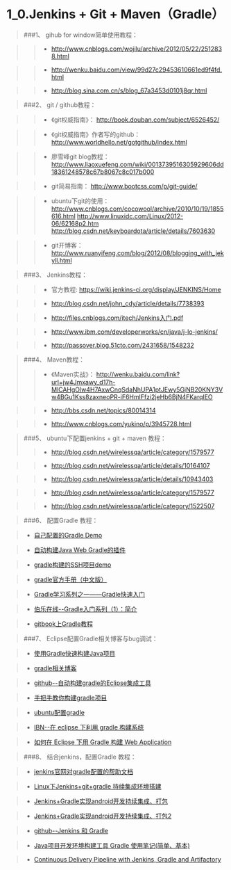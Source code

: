 1_0.Jenkins + Git + Maven（Gradle）
==================


>###1、 gihub for window简单使用教程：

>>* http://www.cnblogs.com/wojilu/archive/2012/05/22/2512838.html

>>* http://wenku.baidu.com/view/99d27c29453610661ed9f4fd.html

>>* http://blog.sina.com.cn/s/blog_67a3453d0101j8qr.html

>###2、 git / github教程：

>>* 《git权威指南》：                   http://book.douban.com/subject/6526452/

>>* 《git权威指南》作者写的github：     http://www.worldhello.net/gotgithub/index.html

>>*  廖雪峰git blog教程：       http://www.liaoxuefeng.com/wiki/0013739516305929606dd18361248578c67b8067c8c017b000

>>*  git简易指南：              http://www.bootcss.com/p/git-guide/

>>*  ubuntu下git的使用：        http://www.cnblogs.com/cocowool/archive/2010/10/19/1855616.html
http://www.linuxidc.com/Linux/2012-06/62168p2.htm
http://blog.csdn.net/keyboardota/article/details/7603630

>>*  git开博客：              http://www.ruanyifeng.com/blog/2012/08/blogging_with_jekyll.html   


>###3、 Jenkins教程：

>>*  官方教程:  https://wiki.jenkins-ci.org/display/JENKINS/Home

>>*  http://blog.csdn.net/john_cdy/article/details/7738393

>>*  http://files.cnblogs.com/itech/Jenkins入门.pdf

>>*  http://www.ibm.com/developerworks/cn/java/j-lo-jenkins/

>>*  http://passover.blog.51cto.com/2431658/1548232


>###4、 Maven教程：
>>*  《Maven实战》：    http://wenku.baidu.com/link?url=jw4Jmxawy_d17h-MlCAHgOlw4H7AxwCnqSdaNhUPA1ptJEwy5GjNB20KNY3Vw4BGu1Kss8zaxneoPR-iF6HmlFfzi2jeHb6BjN4FKarqlEO

>>*  http://bbs.csdn.net/topics/80014314

>>*  http://www.cnblogs.com/yukino/p/3945728.html


>###5、 ubuntu下配置jenkins + git + maven 教程：
>>*  http://blog.csdn.net/wirelessqa/article/category/1579577

>>*  http://blog.csdn.net/wirelessqa/article/details/10164107

>>*  http://blog.csdn.net/wirelessqa/article/details/10943403

>>*  http://blog.csdn.net/wirelessqa/article/category/1579577

>>*  http://blog.csdn.net/wirelessqa/article/category/1522507
    
>###6、 配置Gradle 教程：

>* [自己配置的Gradle Demo](https://github.com/JamesonHuang/Graduation-Project/blob/master/%E6%8A%80%E6%9C%AF%E9%9A%BE%E7%82%B9%E8%A7%A3%E5%86%B3%E6%96%B9%E6%A1%88/1_0.jenkins%2Bgit%2Bmaven%EF%BC%88Gradle%EF%BC%89/gradle/backup/gradle_demo_backup.tar.gz)

>* [自动构建Java Web Gradle的插件](https://github.com/JamesonHuang/Graduation-Project/tree/master/%E6%8A%80%E6%9C%AF%E9%9A%BE%E7%82%B9%E8%A7%A3%E5%86%B3%E6%96%B9%E6%A1%88/1_0.jenkins%2Bgit%2Bmaven%EF%BC%88Gradle%EF%BC%89/gradle/template_plugin)

>* [gradle构建的SSH项目demo](https://github.com/JamesonHuang/Graduation-Project/tree/master/%E6%8A%80%E6%9C%AF%E9%9A%BE%E7%82%B9%E8%A7%A3%E5%86%B3%E6%96%B9%E6%A1%88/1_0.jenkins%2Bgit%2Bmaven%EF%BC%88Gradle%EF%BC%89/gradle/example)

>* [gradle官方手册（中文版）](https://github.com/JamesonHuang/Graduation-Project/tree/master/%E6%8A%80%E6%9C%AF%E9%9A%BE%E7%82%B9%E8%A7%A3%E5%86%B3%E6%96%B9%E6%A1%88/1_0.jenkins%2Bgit%2Bmaven%EF%BC%88Gradle%EF%BC%89/gradle/gradle%E5%AE%98%E6%96%B9%E6%89%8B%E5%86%8C%EF%BC%88%E4%B8%AD%E6%96%87%E7%89%88%EF%BC%89)

>* [Gradle学习系列之一——Gradle快速入门](http://www.cnblogs.com/CloudTeng/p/3417762.html)

>* [伯乐在线--Gradle入门系列（1）：简介](http://blog.jobbole.com/71999/)

>* [gitbook上Gradle教程](http://dongchuan.gitbooks.io/gradle-user-guide-/)

>###7、 Eclipse配置Gradle相关博客与bug调试：

>* [使用Gradle快速构建Java项目](http://blog.csdn.net/limingjian/article/details/16827107)

>* [gradle相关博客](https://leiqing.net/?tag=gradle)

>* [github--自动构建gradle的Eclipse集成工具](https://github.com/spring-projects/eclipse-integration-gradle/blob/master/README.md)

>* [手把手教你构建gradle项目](http://www.cnblogs.com/yican/p/3764361.html)

>* [ubuntu配置gradle](http://www.javalinux.me/archives/702.html)

>* [IBN--在 eclipse 下利用 gradle 构建系统](http://www.ibm.com/developerworks/cn/opensource/os-cn-gradle/)

>* [如何在 Eclipse 下用 Gradle 构建 Web Application](http://my.oschina.net/u/568626/blog/162699)

>###8、 结合jenkins，配置Gradle 教程：

>* [jenkins官网对gradle配置的帮助文档](https://wiki.jenkins-ci.org/display/JENKINS/Gradle+JPI+Plugin)

>* [Linux下Jenkins+git+gradle 持续集成环境搭建](http://blog.csdn.net/masonblog/article/details/38758581)

>* [Jenkins+Gradle实现android开发持续集成、打包](http://my.oschina.net/uboluo/blog/157483#OSC_h2_5)

>* [Jenkins+Gradle实现android开发持续集成、打包2](http://blog.csdn.net/xiongmc/article/details/26515577)

>* [github--Jenkins 和 Gradle](http://lite.github.io/blog/2013/10/09/jenkins-and-gradle/)

>* [Java项目开发环境构建工具 Gradle 使用笔记(简单、基本)](http://yidwo.iteye.com/blog/1848990)

>* [Continuous Delivery Pipeline with Jenkins, Gradle and Artifactory](http://eugenedvorkin.com/continuous-delivery-pipeline-with-jenkins-gradle-and-artifactory-part-1-commit-stage/)




